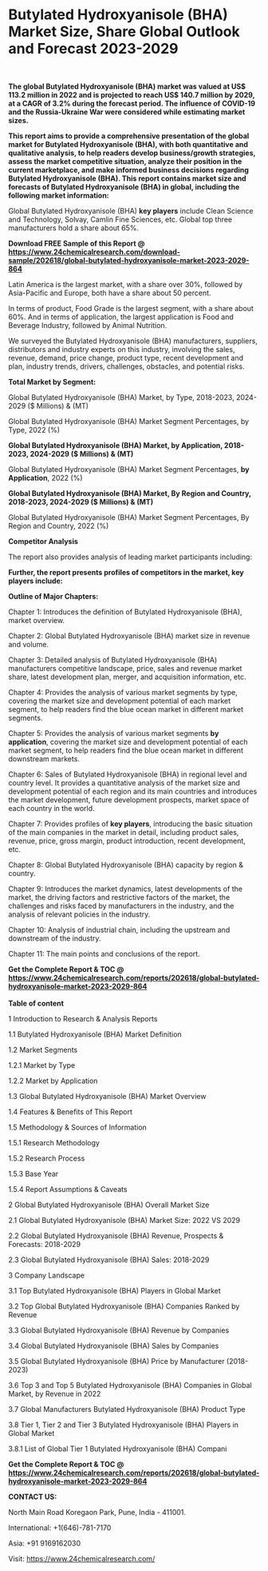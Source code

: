 <h1>Butylated Hydroxyanisole (BHA) Market Size, Share Global Outlook and Forecast 2023-2029</h1><br/><p><strong>The global Butylated Hydroxyanisole (BHA) market was valued at US$ 113.2 million in 2022 and is projected to reach US$ 140.7 million by 2029, at a <strong>CAGR</strong> of 3.2% during the forecast period. The influence of COVID-19 and the Russia-Ukraine War were considered while estimating market sizes.</strong></p><p><strong>This report aims to provide a comprehensive presentation of the global market for Butylated Hydroxyanisole (BHA), with both quantitative and qualitative analysis, to help readers develop business/growth strategies, assess the market competitive situation, analyze their position in the current marketplace, and make informed business decisions regarding Butylated Hydroxyanisole (BHA). This report contains market size and forecasts of Butylated Hydroxyanisole (BHA) in global, including the following market information:</strong></p><p>Global Butylated Hydroxyanisole (BHA) <strong>key players</strong> include Clean Science and Technology, Solvay, Camlin Fine Sciences, etc. Global top three manufacturers hold a share about 65%.</p><div><b>Download FREE Sample of this Report @ <a href="https://www.24chemicalresearch.com/download-sample/202618/global-butylated-hydroxyanisole-market-2023-2029-864">https://www.24chemicalresearch.com/download-sample/202618/global-butylated-hydroxyanisole-market-2023-2029-864</a></b></div><p>Latin America is the largest market, with a share over 30%, followed by Asia-Pacific and Europe, both have a share about 50 percent.</p><p>In terms of product, Food Grade is the largest segment, with a share about 60%. And in terms of application, the largest application is Food and Beverage Industry, followed by Animal Nutrition.</p><p>We surveyed the Butylated Hydroxyanisole (BHA) manufacturers, suppliers, distributors and industry experts on this industry, involving the sales, revenue, demand, price change, product type, recent development and plan, industry trends, drivers, challenges, obstacles, and potential risks.</p><p><strong>Total Market by Segment:</strong></p><p>Global Butylated Hydroxyanisole (BHA) Market, by Type, 2018-2023, 2024-2029 ($ Millions) & (MT)</p><p>Global Butylated Hydroxyanisole (BHA) Market Segment Percentages, by Type, 2022 (%)</p><p><strong>Global Butylated Hydroxyanisole (BHA) Market, <strong>by Application</strong>, 2018-2023, 2024-2029 ($ Millions) & (MT)</strong></p><p>Global Butylated Hydroxyanisole (BHA) Market Segment Percentages, <strong>by Application</strong>, 2022 (%)</p><p><strong>Global Butylated Hydroxyanisole (BHA) Market, By Region and Country, 2018-2023, 2024-2029 ($ Millions) & (MT)</strong></p><p>Global Butylated Hydroxyanisole (BHA) Market Segment Percentages, By Region and Country, 2022 (%)</p><p><strong>Competitor Analysis</strong></p><p>The report also provides analysis of leading market participants including:</p><p><strong>Further, the report presents profiles of competitors in the market, <strong>key players</strong> include:</strong></p><p><strong>Outline of Major Chapters:</strong></p><p>Chapter 1: Introduces the definition of Butylated Hydroxyanisole (BHA), market overview.</p><p>Chapter 2: Global Butylated Hydroxyanisole (BHA) market size in revenue and volume.</p><p>Chapter 3: Detailed analysis of Butylated Hydroxyanisole (BHA) manufacturers competitive landscape, price, sales and revenue market share, latest development plan, merger, and acquisition information, etc.</p><p>Chapter 4: Provides the analysis of various market segments by type, covering the market size and development potential of each market segment, to help readers find the blue ocean market in different market segments.</p><p>Chapter 5: Provides the analysis of various market segments <strong>by application</strong>, covering the market size and development potential of each market segment, to help readers find the blue ocean market in different downstream markets.</p><p>Chapter 6: Sales of Butylated Hydroxyanisole (BHA) in regional level and country level. It provides a quantitative analysis of the market size and development potential of each region and its main countries and introduces the market development, future development prospects, market space of each country in the world.</p><p>Chapter 7: Provides profiles of <strong>key players</strong>, introducing the basic situation of the main companies in the market in detail, including product sales, revenue, price, gross margin, product introduction, recent development, etc.</p><p>Chapter 8: Global Butylated Hydroxyanisole (BHA) capacity by region & country.</p><p>Chapter 9: Introduces the market dynamics, latest developments of the market, the driving factors and restrictive factors of the market, the challenges and risks faced by manufacturers in the industry, and the analysis of relevant policies in the industry.</p><p>Chapter 10: Analysis of industrial chain, including the upstream and downstream of the industry.</p><p>Chapter 11: The main points and conclusions of the report.</p><div><b>Get the Complete Report & TOC @ <a href="https://www.24chemicalresearch.com/reports/202618/global-butylated-hydroxyanisole-market-2023-2029-864">https://www.24chemicalresearch.com/reports/202618/global-butylated-hydroxyanisole-market-2023-2029-864</a></b></div><br><b>Table of content</b><p>1 Introduction to Research & Analysis Reports<br />
 
  1.1 Butylated Hydroxyanisole (BHA) Market Definition<br />
 
  1.2 Market Segments<br />
 
  1.2.1 Market by Type<br />
 
  1.2.2 Market by Application<br />
 
  1.3 Global Butylated Hydroxyanisole (BHA) Market Overview<br />
 
  1.4 Features & Benefits of This Report<br />
 
  1.5 Methodology & Sources of Information<br />
 
  1.5.1 Research Methodology<br />
 
  1.5.2 Research Process<br />
 
  1.5.3 Base Year<br />
 
  1.5.4 Report Assumptions & Caveats<br />
 
 2 Global Butylated Hydroxyanisole (BHA) Overall Market Size<br />
 
  2.1 Global Butylated Hydroxyanisole (BHA) Market Size: 2022 VS 2029<br />
 
  2.2 Global Butylated Hydroxyanisole (BHA) Revenue, Prospects & Forecasts: 2018-2029<br />
 
  2.3 Global Butylated Hydroxyanisole (BHA) Sales: 2018-2029<br />
 
 3 Company Landscape<br />
 
  3.1 Top Butylated Hydroxyanisole (BHA) Players in Global Market<br />
 
  3.2 Top Global Butylated Hydroxyanisole (BHA) Companies Ranked by Revenue<br />
 
  3.3 Global Butylated Hydroxyanisole (BHA) Revenue by Companies<br />
 
  3.4 Global Butylated Hydroxyanisole (BHA) Sales by Companies<br />
 
  3.5 Global Butylated Hydroxyanisole (BHA) Price by Manufacturer (2018-2023)<br />
 
  3.6 Top 3 and Top 5 Butylated Hydroxyanisole (BHA) Companies in Global Market, by Revenue in 2022<br />
 
  3.7 Global Manufacturers Butylated Hydroxyanisole (BHA) Product Type<br />
 
  3.8 Tier 1, Tier 2 and Tier 3 Butylated Hydroxyanisole (BHA) Players in Global Market<br />
 
  3.8.1 List of Global Tier 1 Butylated Hydroxyanisole (BHA) Compani<br><div><b>Get the Complete Report & TOC @ <a href="https://www.24chemicalresearch.com/reports/202618/global-butylated-hydroxyanisole-market-2023-2029-864">https://www.24chemicalresearch.com/reports/202618/global-butylated-hydroxyanisole-market-2023-2029-864</a></b></div></p>
 
 <b>CONTACT US:</b><br>
 
 North Main Road Koregaon Park, Pune, India - 411001.<br/>
 
 International: +1(646)-781-7170<br/>
 
 Asia: +91 9169162030<br/>
 
 Visit: <a href="https://www.24chemicalresearch.com/">https://www.24chemicalresearch.com/</a>
 
 <br>